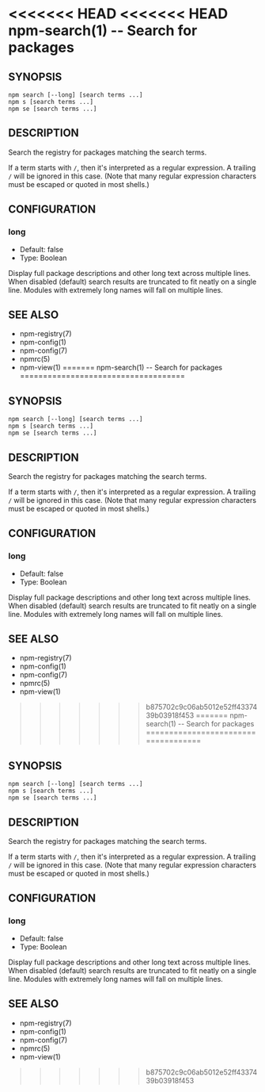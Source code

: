 <<<<<<< HEAD
<<<<<<< HEAD
npm-search(1) -- Search for packages
====================================

## SYNOPSIS

    npm search [--long] [search terms ...]
    npm s [search terms ...]
    npm se [search terms ...]

## DESCRIPTION

Search the registry for packages matching the search terms.

If a term starts with `/`, then it's interpreted as a regular expression.
A trailing `/` will be ignored in this case.  (Note that many regular
expression characters must be escaped or quoted in most shells.)

## CONFIGURATION

### long

* Default: false
* Type: Boolean

Display full package descriptions and other long text across multiple
lines. When disabled (default) search results are truncated to fit
neatly on a single line. Modules with extremely long names will
fall on multiple lines.

## SEE ALSO

* npm-registry(7)
* npm-config(1)
* npm-config(7)
* npmrc(5)
* npm-view(1)
=======
npm-search(1) -- Search for packages
====================================

## SYNOPSIS

    npm search [--long] [search terms ...]
    npm s [search terms ...]
    npm se [search terms ...]

## DESCRIPTION

Search the registry for packages matching the search terms.

If a term starts with `/`, then it's interpreted as a regular expression.
A trailing `/` will be ignored in this case.  (Note that many regular
expression characters must be escaped or quoted in most shells.)

## CONFIGURATION

### long

* Default: false
* Type: Boolean

Display full package descriptions and other long text across multiple
lines. When disabled (default) search results are truncated to fit
neatly on a single line. Modules with extremely long names will
fall on multiple lines.

## SEE ALSO

* npm-registry(7)
* npm-config(1)
* npm-config(7)
* npmrc(5)
* npm-view(1)
>>>>>>> b875702c9c06ab5012e52ff4337439b03918f453
=======
npm-search(1) -- Search for packages
====================================

## SYNOPSIS

    npm search [--long] [search terms ...]
    npm s [search terms ...]
    npm se [search terms ...]

## DESCRIPTION

Search the registry for packages matching the search terms.

If a term starts with `/`, then it's interpreted as a regular expression.
A trailing `/` will be ignored in this case.  (Note that many regular
expression characters must be escaped or quoted in most shells.)

## CONFIGURATION

### long

* Default: false
* Type: Boolean

Display full package descriptions and other long text across multiple
lines. When disabled (default) search results are truncated to fit
neatly on a single line. Modules with extremely long names will
fall on multiple lines.

## SEE ALSO

* npm-registry(7)
* npm-config(1)
* npm-config(7)
* npmrc(5)
* npm-view(1)
>>>>>>> b875702c9c06ab5012e52ff4337439b03918f453
